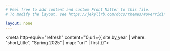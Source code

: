 ```yaml
---
# Feel free to add content and custom Front Matter to this file.
# To modify the layout, see https://jekyllrb.com/docs/themes/#overriding-theme-defaults

layout: none
---
```


<meta http-equiv="refresh" content="0;url={{
  site.by_year 
    | where: "short_title", "Spring 2025"
    | map: "url" 
    | first
  }}">
